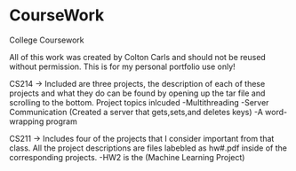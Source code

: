 # CourseWork
College Coursework

All of this work was created by Colton Carls and should not be reused without permission. This is for my personal portfolio use only!

CS214 ->
Included are three projects, the description of each of these projects and what they do can be found by opening up the tar file and scrolling to the bottom. 
Project topics inlcuded 
-Multithreading
-Server Communication (Created a server that gets,sets,and deletes keys)
-A word-wrapping program

CS211 ->
Includes four of the projects that I consider important from that class. All the project descriptions are files labebled as hw#.pdf inside of the corresponding projects.
-HW2 is the (Machine Learning Project)
